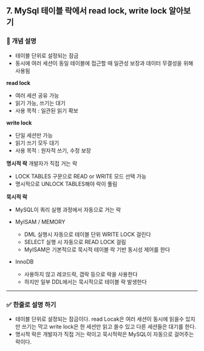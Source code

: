 ## 7. MySql 테이블 락에서 read lock, write lock 알아보기

### 🧠 개념 설명
- 테이블 단위로 설정되는 잠금
- 동시에 여러 세션이 동일 테이블에 접근할 때 일관성 보장과 데이터 무결성을 위해 사용됨

**read lock**
- 여러 세션 공유 가능
- 읽기 가능, 쓰기는 대기
- 사용 목적 : 일관된 읽기 확보

**write lock**
- 단일 세션만 가능
- 읽기 쓰기 모두 대기
- 사용 목적 : 원자적 쓰기, 수정 보장

**명시적 락**
 개발자가 직접 거는 락 
- LOCK TABLES 구문으로 READ or WRITE 모드 선택 가능
- 명시적으로 UNLOCK TABLES해야 락이 풀림

**묵시적 락**
- MySQL이 쿼리 실행 과정에서 자동으로 거는 락

- MyISAM / MEMORY
  - DML 실행시 자동으로 테이블 단위 WRITE LOCK 걸린다
  - SELECT 실행 시 자동으로 READ LOCK 걸림
  - MyISAM은 기본적으로 묵시적 테이블 락 기반 동시성 제어를 한다
- InnoDB
  - 사용하지 않고 레코드락, 갭락 등으로 락을 사용한다
  - 하지만 일부 DDL에서는 묵시적으로 테이블 락 발생한다




---
### ✅ 한줄로 설명 하기
- 테이블 단위로 설정되는 잠금이다. read Locak은 여러 세션이 동시에 읽을수 있지만 쓰기는 막고 write lock은 한 세션만 읽고 쓸수 있고 다른 세션들은 대기를 한다.
- 명시적 락은 개발자가 직접 거는 락이고 묵시적락은 MySQL이 자동으로 걸어주는 락이다.
